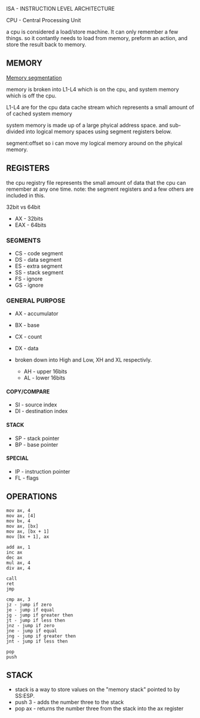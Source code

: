 ISA - INSTRUCTION LEVEL ARCHITECTURE

CPU - Central Processing Unit

a cpu is considered a load/store machine. It can only remember a few things. so it contantly needs to load from memory, preform an action, and store the result back to memory.



## MEMORY ##

[Memory segmentation](https://en.wikipedia.org/wiki/X86_memory_segmentation)

memory is broken into L1-L4 which is on the cpu, and system memory which is off the cpu.

L1-L4 are for the cpu data cache stream which represents a small amount of of cached system memory

system memory is made up of a large phyical address space. and sub-divided into logical memory spaces using segment registers below.

segment:offset so i can move my logical memory around on the phyical memory.

## REGISTERS ##

the cpu registry file represents the small amount of data that the cpu can remember at any one time.
note: the segment registers and a few others are included in this.

32bit vs 64bit
  - AX - 32bits
  - EAX - 64bits

### SEGMENTS ###
- CS - code segment
- DS - data segment
- ES - extra segment
- SS - stack segment
- FS - ignore
- GS - ignore

### GENERAL PURPOSE ###
- AX - accumulator
- BX - base
- CX - count
- DX - data

- broken down into High and Low, XH and XL respectivly.
  - AH - upper 16bits
  - AL - lower 16bits

#### COPY/COMPARE ####
- SI - source index
- DI - destination index

#### STACK ####
- SP - stack pointer
- BP - base pointer

#### SPECIAL ####
- IP - instruction pointer
- FL - flags


## OPERATIONS ##

```
mov ax, 4
mov ax, [4]
mov bx, 4
mov ax, [bx]
mov ax, [bx + 1]
mov [bx + 1], ax
```

```
add ax, 1
inc ax
dec ax
mul ax, 4
div ax, 4
```

```
call
ret
jmp
```

```
cmp ax, 3
jz - jump if zero
je - jump if equal
jg - jump if greater then
jt - jump if less then
jnz - jump if zero
jne - jump if equal
jng - jump if greater then
jnt - jump if less then
```

```
pop
push
```

## STACK ##
- stack is a way to store values on the "memory stack" pointed to by SS:ESP.
- push 3 - adds the number three to the stack
- pop ax - returns the number three from the stack into the ax register